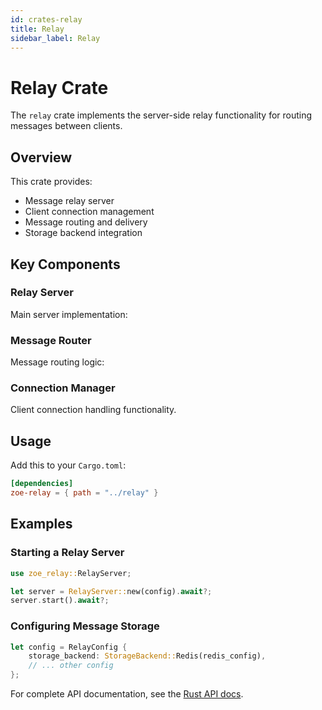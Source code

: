 ```yaml
---
id: crates-relay
title: Relay
sidebar_label: Relay
---
```


# Relay Crate

The `relay` crate implements the server-side relay functionality for routing messages between clients.

## Overview

This crate provides:
- Message relay server
- Client connection management
- Message routing and delivery
- Storage backend integration

## Key Components

### Relay Server

Main server implementation:

<!-- Code example will be added here -->

### Message Router

Message routing logic:

<!-- Code example will be added here -->

### Connection Manager

Client connection handling functionality.

## Usage

Add this to your `Cargo.toml`:

```toml
[dependencies]
zoe-relay = { path = "../relay" }
```

## Examples

### Starting a Relay Server

```rust
use zoe_relay::RelayServer;

let server = RelayServer::new(config).await?;
server.start().await?;
```

### Configuring Message Storage

```rust
let config = RelayConfig {
    storage_backend: StorageBackend::Redis(redis_config),
    // ... other config
};
```

For complete API documentation, see the [Rust API docs](/zoe-relay/rustdoc/zoe_relay/).